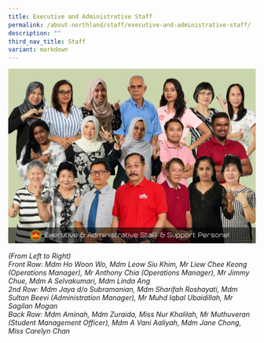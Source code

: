 ```yaml
---
title: Executive and Administrative Staff
permalink: /about-northland/staff/executive-and-administrative-staff/
description: ""
third_nav_title: Staff
variant: markdown
---
```

![](/images/WhatsApp_Image_2024_11_04_at_8_25_54_AM__6_.jpg)
<p><em>(From Left to Right)</em><br><em>Front Row: Mdm Ho Woon Wo, Mdm Leow Siu Khim, Mr Liew Chee Keong (Operations Manager), Mr Anthony Chia (Operations Manager), Mr Jimmy Chue, Mdm A Selvakumari, Mdm Linda Ang</em><br><em>2nd&nbsp;Row: Mdm Jaya d/o Subramanian, Mdm Sharifah Roshayati,  Mdm Sultan Beevi (Administration Manager), Mr Muhd Iqbal Ubaidillah, Mr Sagilan Mogan</em><br><em>Back Row: Mdm Aminah, Mdm Zuraida, Miss Nur Khalilah,  Mr Muthuveran (Student Management Officer), Mdm A Vani Aaliyah, Mdm Jane Chong, Miss Carelyn Chan</em></p>